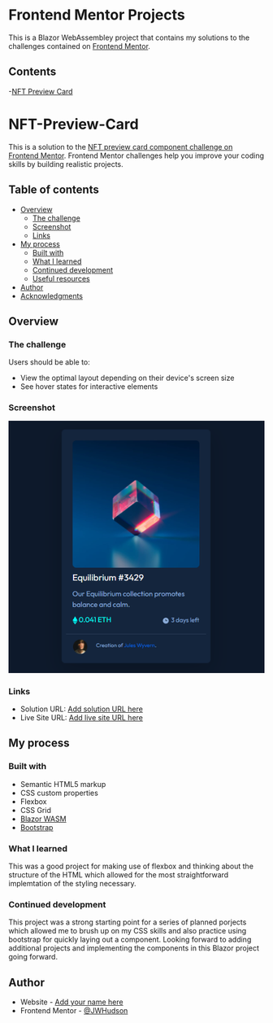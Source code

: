 # Frontend Mentor Projects

This is a Blazor WebAssembley project that contains my solutions to the challenges contained on [Frontend Mentor](https://www.frontendmentor.io/home).

## Contents
-[NFT Preview Card](#NFT-Preview-Card)

# NFT-Preview-Card

This is a solution to the [NFT preview card component challenge on Frontend Mentor](https://www.frontendmentor.io/challenges/nft-preview-card-component-SbdUL_w0U). Frontend Mentor challenges help you improve your coding skills by building realistic projects. 

## Table of contents

- [Overview](#overview)
  - [The challenge](#the-challenge)
  - [Screenshot](#screenshot)
  - [Links](#links)
- [My process](#my-process)
  - [Built with](#built-with)
  - [What I learned](#what-i-learned)
  - [Continued development](#continued-development)
  - [Useful resources](#useful-resources)
- [Author](#author)
- [Acknowledgments](#acknowledgments)


## Overview

### The challenge

Users should be able to:

- View the optimal layout depending on their device's screen size
- See hover states for interactive elements

### Screenshot

![NFT Preview Card Screenshot](./BlazorApp/wwwroot/images/NFTPreviewCard/SolutionScreenshot.PNG?raw=true)

### Links

- Solution URL: [Add solution URL here](https://your-solution-url.com)
- Live Site URL: [Add live site URL here](https://your-live-site-url.com)

## My process

### Built with

- Semantic HTML5 markup
- CSS custom properties
- Flexbox
- CSS Grid
- [Blazor WASM](https://dotnet.microsoft.com/apps/aspnet/web-apps/blazor)
- [Bootstrap](https://getbootstrap.com)

### What I learned

This was a good project for making use of flexbox and thinking about the structure of the HTML which allowed for the most straightforward implemtation of the styling necessary.

### Continued development

This project was a strong starting point for a series of planned porjects which allowed me to brush up on my CSS skills and also practice using bootstrap for quickly laying out a component. Looking forward to adding additional projects and implementing the components in this Blazor project going forward.

## Author

- Website - [Add your name here](https://www.your-site.com)
- Frontend Mentor - [@JWHudson](https://www.frontendmentor.io/profile/jwhudson)
